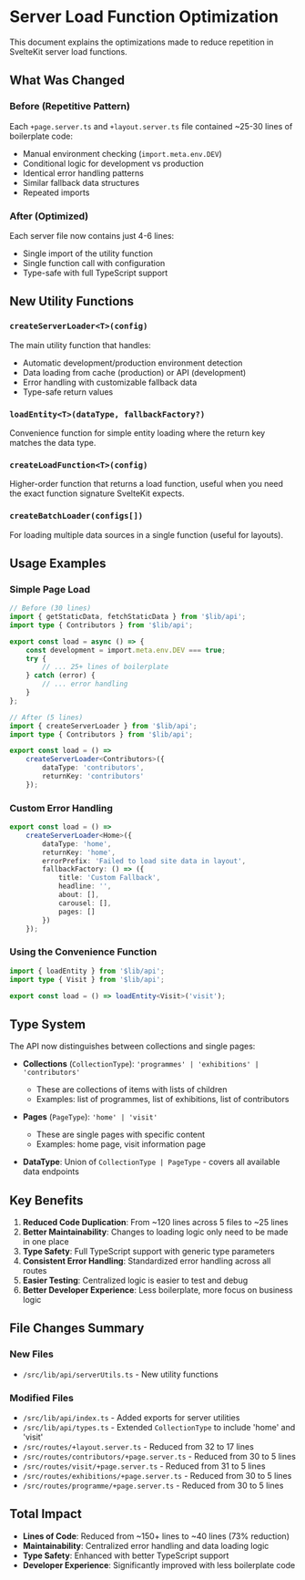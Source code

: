 # Server Load Function Optimization

This document explains the optimizations made to reduce repetition in SvelteKit server load functions.

## What Was Changed

### Before (Repetitive Pattern)

Each `+page.server.ts` and `+layout.server.ts` file contained ~25-30 lines of boilerplate code:

- Manual environment checking (`import.meta.env.DEV`)
- Conditional logic for development vs production
- Identical error handling patterns
- Similar fallback data structures
- Repeated imports

### After (Optimized)

Each server file now contains just 4-6 lines:

- Single import of the utility function
- Single function call with configuration
- Type-safe with full TypeScript support

## New Utility Functions

### `createServerLoader<T>(config)`

The main utility function that handles:

- Automatic development/production environment detection
- Data loading from cache (production) or API (development)
- Error handling with customizable fallback data
- Type-safe return values

### `loadEntity<T>(dataType, fallbackFactory?)`

Convenience function for simple entity loading where the return key matches the data type.

### `createLoadFunction<T>(config)`

Higher-order function that returns a load function, useful when you need the exact function signature SvelteKit expects.

### `createBatchLoader(configs[])`

For loading multiple data sources in a single function (useful for layouts).

## Usage Examples

### Simple Page Load

```typescript
// Before (30 lines)
import { getStaticData, fetchStaticData } from '$lib/api';
import type { Contributors } from '$lib/api';

export const load = async () => {
	const development = import.meta.env.DEV === true;
	try {
		// ... 25+ lines of boilerplate
	} catch (error) {
		// ... error handling
	}
};

// After (5 lines)
import { createServerLoader } from '$lib/api';
import type { Contributors } from '$lib/api';

export const load = () =>
	createServerLoader<Contributors>({
		dataType: 'contributors',
		returnKey: 'contributors'
	});
```

### Custom Error Handling

```typescript
export const load = () =>
	createServerLoader<Home>({
		dataType: 'home',
		returnKey: 'home',
		errorPrefix: 'Failed to load site data in layout',
		fallbackFactory: () => ({
			title: 'Custom Fallback',
			headline: '',
			about: [],
			carousel: [],
			pages: []
		})
	});
```

### Using the Convenience Function

```typescript
import { loadEntity } from '$lib/api';
import type { Visit } from '$lib/api';

export const load = () => loadEntity<Visit>('visit');
```

## Type System

The API now distinguishes between collections and single pages:

- **Collections** (`CollectionType`): `'programmes' | 'exhibitions' | 'contributors'`
  - These are collections of items with lists of children
  - Examples: list of programmes, list of exhibitions, list of contributors

- **Pages** (`PageType`): `'home' | 'visit'`
  - These are single pages with specific content
  - Examples: home page, visit information page

- **DataType**: Union of `CollectionType | PageType` - covers all available data endpoints

## Key Benefits

1. **Reduced Code Duplication**: From ~120 lines across 5 files to ~25 lines
2. **Better Maintainability**: Changes to loading logic only need to be made in one place
3. **Type Safety**: Full TypeScript support with generic type parameters
4. **Consistent Error Handling**: Standardized error handling across all routes
5. **Easier Testing**: Centralized logic is easier to test and debug
6. **Better Developer Experience**: Less boilerplate, more focus on business logic

## File Changes Summary

### New Files

- `/src/lib/api/serverUtils.ts` - New utility functions

### Modified Files

- `/src/lib/api/index.ts` - Added exports for server utilities
- `/src/lib/api/types.ts` - Extended `CollectionType` to include 'home' and 'visit'
- `/src/routes/+layout.server.ts` - Reduced from 32 to 17 lines
- `/src/routes/contributors/+page.server.ts` - Reduced from 30 to 5 lines
- `/src/routes/visit/+page.server.ts` - Reduced from 31 to 5 lines
- `/src/routes/exhibitions/+page.server.ts` - Reduced from 30 to 5 lines
- `/src/routes/programme/+page.server.ts` - Reduced from 30 to 5 lines

## Total Impact

- **Lines of Code**: Reduced from ~150+ lines to ~40 lines (73% reduction)
- **Maintainability**: Centralized error handling and data loading logic
- **Type Safety**: Enhanced with better TypeScript support
- **Developer Experience**: Significantly improved with less boilerplate code
